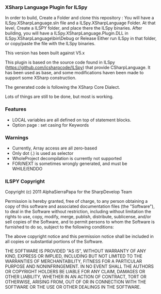 ﻿### XSharp Language Plugin for ILSpy
In order to build, Create a Folder and clone this repository : You will have a ILSpy.XSharpLanguage.sln file and a ILSpy.XSharpLanguage Folder.
At that level, Create a ILSPY folder, and place there the ILSpy binaries.
After building, you will have a ILSpy.XSharpLanguage.Plugin.DLL in ILSpy.XSharpLanguage\bin\Debug or Release
Either run ILSpy in that folder, or copy/paste the file with the ILSpy binaries.

This version has been built against V5.x

This plugin is based on the source code found in ILSpy (https://github.com/icsharpcode/ILSpy) that provide CSharpLanguage.
It has been used as base, and some modifications haven been made to support some XSharp construction.

The generated code is following the XSharp Core Dialect.

Lots of things are still to be done, but most is working.

### Features
- LOCAL variables are all defined on top of statement blocks.
- Option page : set casing for Keywords

### Warnings
- Currently, Array access are all zero-based
- Only dot (.) is used as selector
- WholeProject decompilation is currently not supported
- FOR/NEXT is sometimes wrongly generated, and must be WHILE/ENDDO

### ILSPY Copyright
Copyright (c) 2011 AlphaSierraPapa for the SharpDevelop Team
 
Permission is hereby granted, free of charge, to any person obtaining a copy of this
software and associated documentation files (the "Software"), to deal in the Software
without restriction, including without limitation the rights to use, copy, modify, merge,
publish, distribute, sublicense, and/or sell copies of the Software, and to permit persons
to whom the Software is furnished to do so, subject to the following conditions:
 
The above copyright notice and this permission notice shall be included in all copies or
substantial portions of the Software.
 
THE SOFTWARE IS PROVIDED "AS IS", WITHOUT WARRANTY OF ANY KIND, EXPRESS OR IMPLIED,
INCLUDING BUT NOT LIMITED TO THE WARRANTIES OF MERCHANTABILITY, FITNESS FOR A PARTICULAR
PURPOSE AND NONINFRINGEMENT. IN NO EVENT SHALL THE AUTHORS OR COPYRIGHT HOLDERS BE LIABLE
FOR ANY CLAIM, DAMAGES OR OTHER LIABILITY, WHETHER IN AN ACTION OF CONTRACT, TORT OR
OTHERWISE, ARISING FROM, OUT OF OR IN CONNECTION WITH THE SOFTWARE OR THE USE OR OTHER
DEALINGS IN THE SOFTWARE.

